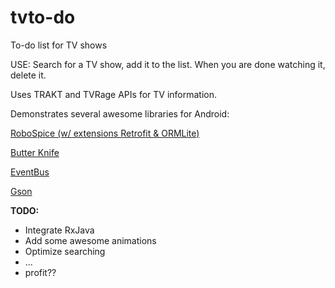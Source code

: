 tvto-do
=======

To-do list for TV shows

USE: Search for a TV show, add it to the list.  When you are done watching it, delete it.

Uses TRAKT and TVRage APIs for TV information.

Demonstrates several awesome libraries for Android:

<a href="https://github.com/stephanenicolas/robospice">RoboSpice (w/ extensions Retrofit & ORMLite)</a>

<a href="http://jakewharton.github.io/butterknife">Butter Knife</a>

<a href="https://github.com/greenrobot/EventBus">EventBus</a>

<a href="https://code.google.com/p/google-gson">Gson</a>

<b>TODO:</b>
<ul>
<li>Integrate RxJava</li>
<li>Add some awesome animations</li>
<li>Optimize searching</li>
<li>...</li>
<li>profit??</li>
</ul>
